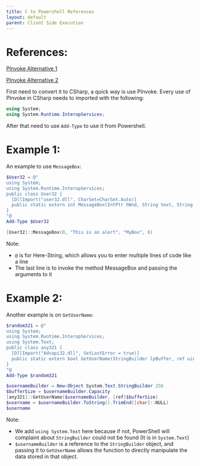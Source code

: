 ```yaml
---
title: C to Powershell References
layout: default
parent: Client Side Execution
---
```


# References:
[PInvoke Alternative 1]

[PInvoke Alternative 2]

First need to convert it to CSharp, a quick way is use PInvoke. Every use of PInvoke in CSharp needs to imported with the following:

```csharp
using System;
using System.Runtime.InteropServices;
```

After that need to use `Add-Type` to use it from Powershell. 

# Example 1:
An example to use `MessageBox`:

```powershell
$User32 = @"
using System;
using System.Runtime.InteropServices;
public class User32 {
  [DllImport("user32.dll", CharSet=CharSet.Auto)]
  public static extern int MessageBox(IntPtr hWnd, String text, String caption, int options);
}
"@
Add-Type $User32

[User32]::MessageBox(0, "This is an alert", "MyBox", 0)
```

Note:

 * `@` is for Here-String, which allows you to enter multiple lines of code like a line
 * The last line is to invoke the method MessageBox and passing the arguments to it

# Example 2:
Another example is on `GetUserName`:

```powershell
$random321 = @"
using System;
using System.Runtime.InteropServices;
using System.Text;
public class any321 {
  [DllImport("Advapi32.dll", SetLastError = true)]
  public static extern bool GetUserName(StringBuilder lpBuffer, ref uint nSize);
}
"@
Add-Type $random321

$usernameBuilder = New-Object System.Text.StringBuilder 256
$bufferSize = $usernameBuilder.Capacity
[any321]::GetUserName($usernameBuilder, [ref]$bufferSize)
$username = $usernameBuilder.ToString().TrimEnd([char]::NULL)
$username
```

Note:

* We add `using System.Text` here because if not, PowerShell will complaint about `StringBuilder` could not be found (It is in `System.Text`)
* `$usernameBuilder` is a reference to the `StringBuilder` object, and passing it to `GetUserName` allows the function to directly manipulate the data stored in that object.

[PInvoke Alternative 1]: https://www.p-invoke.net/
[PInvoke Alternative 2]: https://www.pinvoke.dev/
